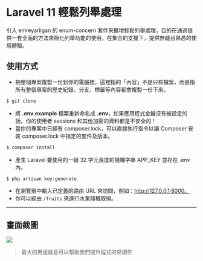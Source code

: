 # Laravel 11 輕鬆列舉處理

引入 emreyarligan 的 enum-concern 套件來擴增輕鬆列舉處理，目的在通過提供一套全面的方法來簡化列舉功能的使用，在集合的支援下，提供無縫且熟悉的使用體驗。

## 使用方式
- 把整個專案複製一份到你的電腦裡，這裡指的「內容」不是只有檔案，而是指所有整個專案的歷史紀錄、分支、標籤等內容都會複製一份下來。
```sh
$ git clone
```
- 將 __.env.example__ 檔案重新命名成 __.env__，如果應用程式金鑰沒有被設定的話，你的使用者 sessions 和其他加密的資料都是不安全的！
- 當你的專案中已經有 composer.lock，可以直接執行指令以讓 Composer 安裝 composer.lock 中指定的套件及版本。
```sh
$ composer install
```
- 產生 Laravel 要使用的一組 32 字元長度的隨機字串 APP_KEY 並存在 .env 內。
```sh
$ php artisan key:generate
```
- 在瀏覽器中輸入已定義的路由 URL 來訪問，例如：http://127.0.0.1:8000。
- 你可以經由 `/fruits` 來進行水果隨機取得。

----

## 畫面截圖
![](https://i.imgur.com/J1zme0J.png)
> 最大的用途就是可以幫助我們提升程式的易讀性
